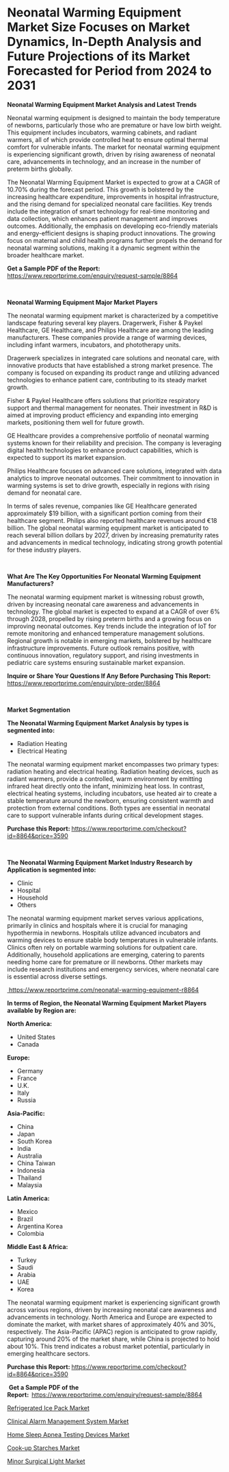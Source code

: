 <p><h1>Neonatal Warming Equipment Market Size Focuses on Market Dynamics, In-Depth Analysis and Future Projections of its Market Forecasted for Period from 2024 to 2031</h1></p><p><strong>Neonatal Warming Equipment Market Analysis and Latest Trends</strong></p>
<p><p>Neonatal warming equipment is designed to maintain the body temperature of newborns, particularly those who are premature or have low birth weight. This equipment includes incubators, warming cabinets, and radiant warmers, all of which provide controlled heat to ensure optimal thermal comfort for vulnerable infants. The market for neonatal warming equipment is experiencing significant growth, driven by rising awareness of neonatal care, advancements in technology, and an increase in the number of preterm births globally.</p><p>The Neonatal Warming Equipment Market is expected to grow at a CAGR of 10.70% during the forecast period. This growth is bolstered by the increasing healthcare expenditure, improvements in hospital infrastructure, and the rising demand for specialized neonatal care facilities. Key trends include the integration of smart technology for real-time monitoring and data collection, which enhances patient management and improves outcomes. Additionally, the emphasis on developing eco-friendly materials and energy-efficient designs is shaping product innovations. The growing focus on maternal and child health programs further propels the demand for neonatal warming solutions, making it a dynamic segment within the broader healthcare market.</p></p>
<p><strong>Get a Sample PDF of the Report:&nbsp;</strong> <a href="https://www.reportprime.com/enquiry/request-sample/8864">https://www.reportprime.com/enquiry/request-sample/8864</a></p>
<p>&nbsp;</p>
<p><strong>Neonatal Warming Equipment Major Market Players</strong></p>
<p><p>The neonatal warming equipment market is characterized by a competitive landscape featuring several key players. Dragerwerk, Fisher & Paykel Healthcare, GE Healthcare, and Philips Healthcare are among the leading manufacturers. These companies provide a range of warming devices, including infant warmers, incubators, and phototherapy units.</p><p>Dragerwerk specializes in integrated care solutions and neonatal care, with innovative products that have established a strong market presence. The company is focused on expanding its product range and utilizing advanced technologies to enhance patient care, contributing to its steady market growth.</p><p>Fisher & Paykel Healthcare offers solutions that prioritize respiratory support and thermal management for neonates. Their investment in R&D is aimed at improving product efficiency and expanding into emerging markets, positioning them well for future growth.</p><p>GE Healthcare provides a comprehensive portfolio of neonatal warming systems known for their reliability and precision. The company is leveraging digital health technologies to enhance product capabilities, which is expected to support its market expansion.</p><p>Philips Healthcare focuses on advanced care solutions, integrated with data analytics to improve neonatal outcomes. Their commitment to innovation in warming systems is set to drive growth, especially in regions with rising demand for neonatal care.</p><p>In terms of sales revenue, companies like GE Healthcare generated approximately $19 billion, with a significant portion coming from their healthcare segment. Philips also reported healthcare revenues around €18 billion. The global neonatal warming equipment market is anticipated to reach several billion dollars by 2027, driven by increasing prematurity rates and advancements in medical technology, indicating strong growth potential for these industry players.</p></p>
<p>&nbsp;</p>
<p><strong>What Are The Key Opportunities For Neonatal Warming Equipment Manufacturers?</strong></p>
<p><p>The neonatal warming equipment market is witnessing robust growth, driven by increasing neonatal care awareness and advancements in technology. The global market is expected to expand at a CAGR of over 6% through 2028, propelled by rising preterm births and a growing focus on improving neonatal outcomes. Key trends include the integration of IoT for remote monitoring and enhanced temperature management solutions. Regional growth is notable in emerging markets, bolstered by healthcare infrastructure improvements. Future outlook remains positive, with continuous innovation, regulatory support, and rising investments in pediatric care systems ensuring sustainable market expansion.</p></p>
<p><strong>Inquire or Share Your Questions If Any Before Purchasing This Report:</strong> <a href="https://www.reportprime.com/enquiry/pre-order/8864">https://www.reportprime.com/enquiry/pre-order/8864</a></p>
<p>&nbsp;</p>
<p><strong>Market Segmentation</strong></p>
<p><strong>The Neonatal Warming Equipment Market Analysis by types is segmented into:</strong></p>
<p><ul><li>Radiation Heating</li><li>Electrical Heating</li></ul></p>
<p><p>The neonatal warming equipment market encompasses two primary types: radiation heating and electrical heating. Radiation heating devices, such as radiant warmers, provide a controlled, warm environment by emitting infrared heat directly onto the infant, minimizing heat loss. In contrast, electrical heating systems, including incubators, use heated air to create a stable temperature around the newborn, ensuring consistent warmth and protection from external conditions. Both types are essential in neonatal care to support vulnerable infants during critical development stages.</p></p>
<p><strong>Purchase this Report:&nbsp;</strong><a href="https://www.reportprime.com/checkout?id=8864&price=3590">https://www.reportprime.com/checkout?id=8864&price=3590</a></p>
<p>&nbsp;</p>
<p><strong>The Neonatal Warming Equipment Market Industry Research by Application is segmented into:</strong></p>
<p><ul><li>Clinic</li><li>Hospital</li><li>Household</li><li>Others</li></ul></p>
<p><p>The neonatal warming equipment market serves various applications, primarily in clinics and hospitals where it is crucial for managing hypothermia in newborns. Hospitals utilize advanced incubators and warming devices to ensure stable body temperatures in vulnerable infants. Clinics often rely on portable warming solutions for outpatient care. Additionally, household applications are emerging, catering to parents needing home care for premature or ill newborns. Other markets may include research institutions and emergency services, where neonatal care is essential across diverse settings.</p></p>
<p><a href="https://www.reportprime.com/neonatal-warming-equipment-r8864">&nbsp;https://www.reportprime.com/neonatal-warming-equipment-r8864</a></p>
<p><strong>In terms of Region, the Neonatal Warming Equipment Market Players available by Region are:</strong></p>
<p>
    <p> <strong> North America: </strong>
        <ul>
            <li>United States</li>
            <li>Canada</li>
        </ul>
        </p> 
    <p> <strong> Europe: </strong>
        <ul>
            <li>Germany</li>
            <li>France</li>
            <li>U.K.</li>
            <li>Italy</li>
            <li>Russia</li>
        </ul>
        </p> 
    <p> <strong> Asia-Pacific: </strong>
        <ul>
            <li>China</li>
            <li>Japan</li>
            <li>South Korea</li>
            <li>India</li>
            <li>Australia</li>
            <li>China Taiwan</li>
            <li>Indonesia</li>
            <li>Thailand</li>
            <li>Malaysia</li>
        </ul>
        </p> 
    <p> <strong> Latin America: </strong>
        <ul>
            <li>Mexico</li>
            <li>Brazil</li>
            <li>Argentina Korea</li>
            <li>Colombia</li>
        </ul>
        </p> 
    <p> <strong> Middle East & Africa: </strong>
        <ul>
            <li>Turkey</li>
            <li>Saudi</li>
            <li>Arabia</li>
            <li>UAE</li>
            <li>Korea</li>
        </ul>
    </p>
    </p>
<p><p>The neonatal warming equipment market is experiencing significant growth across various regions, driven by increasing neonatal care awareness and advancements in technology. North America and Europe are expected to dominate the market, with market shares of approximately 40% and 30%, respectively. The Asia-Pacific (APAC) region is anticipated to grow rapidly, capturing around 20% of the market share, while China is projected to hold about 10%. This trend indicates a robust market potential, particularly in emerging healthcare sectors.</p></p>
<p><strong>Purchase this Report: </strong><a href="https://www.reportprime.com/checkout?id=8864&price=3590">https://www.reportprime.com/checkout?id=8864&price=3590</a></p>
<p>&nbsp;<strong>Get a Sample PDF of the Report:&nbsp;&nbsp;</strong><a href="https://www.reportprime.com/enquiry/request-sample/8864">https://www.reportprime.com/enquiry/request-sample/8864</a></p>
<p><strong></strong></p>
<p><p><a href="https://medium.com/@swilliamn8765/the-market-study-covers-the-refrigerated-ice-pack-market-across-various-segments-bcf7f40ddcf4">Refrigerated Ice Pack Market</a></p><p><a href="https://issuu.com/reportprime-2/docs/clinical-alarm-management-system-ma_3a8b389a043d1a">Clinical Alarm Management System Market</a></p><p><a href="https://www.linkedin.com/pulse/home-sleep-apnea-testing-devices-market-trends-analysis--2efue?trackingId=wGRqGII0SuqndhniKkpUgg%3D%3D">Home Sleep Apnea Testing Devices Market</a></p><p><a href="https://issuu.com/reportprime-2/docs/cook-up-starches-market-size-2030.p_c16af83b1594aa">Cook-up Starches Market</a></p><p><a href="https://www.linkedin.com/pulse/comprehensive-look-product-type-conventional-minor-surgical-2tyee?trackingId=i%2F3jOsPxQgaq1SHa6VER%2Fg%3D%3D">Minor Surgical Light Market</a></p></p>